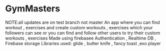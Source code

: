 # GymMasters
NOTE:all updates are on test branch not master
An app where you can find workout , exercises and create custom workouts , exercises which your followers can see or you can find and 
follow other users to try their custom workouts , exercises
Made using firebasee Authentication , Realtime DB , Firebase storage
Libraries used: glide , butter knife , fancy toast ,exo player
